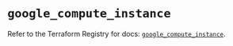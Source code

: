 # `google_compute_instance`

Refer to the Terraform Registry for docs: [`google_compute_instance`](https://registry.terraform.io/providers/hashicorp/google/5.33.0/docs/resources/compute_instance).
